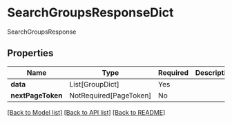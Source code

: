 # SearchGroupsResponseDict

SearchGroupsResponse

## Properties
| Name | Type | Required | Description |
| ------------ | ------------- | ------------- | ------------- |
**data** | List[GroupDict] | Yes |  |
**nextPageToken** | NotRequired[PageToken] | No |  |


[[Back to Model list]](../../../README.md#models-v2-link) [[Back to API list]](../../../README.md#apis-v2-link) [[Back to README]](../../../README.md)

